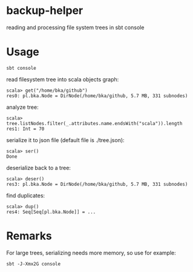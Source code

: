 # backup-helper
reading and processing file system trees in sbt console

Usage
=====

    sbt console

read filesystem tree into scala objects graph:

    scala> get("/home/bka/github")
    res0: pl.bka.Node = DirNode(/home/bka/github, 5.7 MB, 331 subnodes)

analyze tree:

    scala> tree.listNodes.filter(_.attributes.name.endsWith("scala")).length
    res1: Int = 70

serialize it to json file (default file is ./tree.json):

    scala> ser()
    Done

deserialize back to a tree:

    scala> deser()
    res3: pl.bka.Node = DirNode(/home/bka/github, 5.7 MB, 331 subnodes)

find duplicates:

    scala> dup()
    res4: Seq[Seq[pl.bka.Node]] = ...

Remarks
======

For large trees, serializing needs more memory, so use for example:
    
    sbt -J-Xmx2G console


